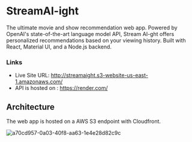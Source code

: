 # StreamAI-ight

The ultimate movie and show recommendation web app. Powered by OpenAI's state-of-the-art language model API, Stream AI-ght offers personalized recommendations based on your viewing history. Built with React, Material UI, and a Node.js backend.

### Links

- Live Site URL: http://streamaight.s3-website-us-east-1.amazonaws.com/
- API is hosted on : https://render.com/

## Architecture

The web app is hosted on a AWS S3 endpoint with Cloudfront.

![a70cd957-0a03-40f8-aa63-1e4e28d82c9c](https://user-images.githubusercontent.com/51009658/214845495-c39c1a25-de32-4014-bf16-9f6e01a13f12.png)
